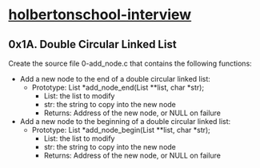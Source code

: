 # [holbertonschool-interview](https://github.com/dalexach/holbertonschool-interview)
## 0x1A. Double Circular Linked List

Create the source file 0-add_node.c that contains the following functions:

- Add a new node to the end of a double circular linked list:
    - Prototype: List *add_node_end(List **list, char *str);
        - List: the list to modify
        - str: the string to copy into the new node
        - Returns: Address of the new node, or NULL on failure
- Add a new node to the beginning of a double circular linked list:
    - Prototype: List *add_node_begin(List **list, char *str);
        - List: the list to modify
        - str: the string to copy into the new node
        - Returns: Address of the new node, or NULL on failure
